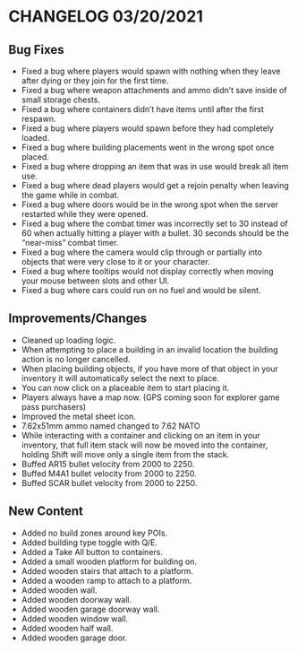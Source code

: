 # CHANGELOG 03/20/2021

## Bug Fixes
- Fixed a bug where players would spawn with nothing when they leave after dying or they join for the first time.
- Fixed a bug where weapon attachments and ammo didn’t save inside of small storage chests.
- Fixed a bug where containers didn’t have items until after the first respawn.
- Fixed a bug where players would spawn before they had completely loaded.
- Fixed a bug where building placements went in the wrong spot once placed.
- Fixed a bug where dropping an item that was in use would break all item use.
- Fixed a bug where dead players would get a rejoin penalty when leaving the game while in combat.
- Fixed a bug where doors would be in the wrong spot when the server restarted while they were opened.
- Fixed a bug where the combat timer was incorrectly set to 30 instead of 60 when actually hitting a player with a bullet. 30 seconds should be the “near-miss” combat timer.
- Fixed a bug where the camera would clip through or partially into objects that were very close to it or your character.
- Fixed a bug where tooltips would not display correctly when moving your mouse between slots and other UI.
- Fixed a bug where cars could run on no fuel and would be silent.

## Improvements/Changes
- Cleaned up loading logic.
- When attempting to place a building in an invalid location the building action is no longer cancelled.
- When placing building objects, if you have more of that object in your inventory it will automatically select the next to place.
- You can now click on a placeable item to start placing it.
- Players always have a map now. (GPS coming soon for explorer game pass purchasers)
- Improved the metal sheet icon.
- 7.62x51mm ammo named changed to 7.62 NATO
- While interacting with a container and clicking on an item in your inventory, that full item stack will now be moved into the container, holding Shift will move only a single item from the stack.
- Buffed AR15 bullet velocity from 2000 to 2250.
- Buffed M4A1 bullet velocity from 2000 to 2250.
- Buffed SCAR bullet velocity from 2000 to 2250.

## New Content
- Added no build zones around key POIs.
- Added building type toggle with Q/E.
- Added a Take All button to containers.
- Added a small wooden platform for building on.
- Added wooden stairs that attach to a platform.
- Added a wooden ramp to attach to a platform.
- Added wooden wall.
- Added wooden doorway wall.
- Added wooden garage doorway wall.
- Added wooden window wall.
- Added wooden half wall.
- Added wooden garage door.
